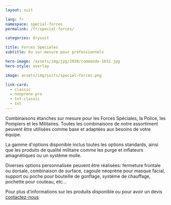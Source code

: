 ```yaml
---
layout: suit

lang: fr
namespace: special-forces
permalink: /fr/special-forces/

categories: drysuit

title: Forces Speciales
subtitle: Du sur-mesure pour professionnels

hero-image: /assets/img/jpg/1920/commando-1632.jpg
hero-style: overlay

image: assets/img/suits/special-forces.png

link-card:
  - classic
  - neoprene-pro
  - tnt-classic
  - tnt
---
```

Combinaisons étanches sur mesure pour les Forces Spéciales, la Police, les Pompiers et les Militaires. Toutes les combinaisons de notre assortiment peuvent être utilisées comme base et adaptées aux besoins de votre équipe.

La gamme d'options disponible inclus toutes les options standards, ainsi que les produits de qualité militaire comme les purge et inflateurs amagnétiques ou un système molle.

Diverses options personnalisée peuvent être réalisées: fermeture frontale ou dorsale, combinaison de surface, cagoule néoprène pour masque facial, support ou poche pour bouteille de gonflage, système de chauffage, pochette pour couteau, etc...

Pour plus d'informations sur les produits disponible ou pour avoir un devis <a href="{{site.url}}{{site.baseurl}}/{{page.lang}}/contact">contactez-nous</a>
